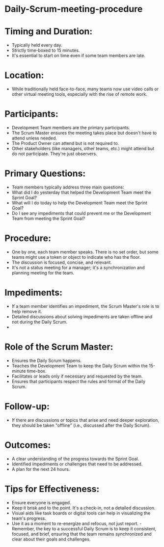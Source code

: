 # Daily-Scrum-meeting-procedure
# Timing and Duration:
- Typically held every day.
- Strictly time-boxed to 15 minutes.
- It's essential to start on time even if some team members are late.
  
# Location:
- While traditionally held face-to-face, many teams now use video calls or other virtual meeting tools, especially with the rise of remote work.
  
# Participants:
- Development Team members are the primary participants.
- The Scrum Master ensures the meeting takes place but doesn't have to attend unless needed.
- The Product Owner can attend but is not required to.
- Other stakeholders (like managers, other teams, etc.) might attend but do not participate. They're just observers.
  
# Primary Questions:
- Team members typically address three main questions:
- What did I do yesterday that helped the Development Team meet the Sprint Goal?
- What will I do today to help the Development Team meet the Sprint Goal?
- Do I see any impediments that could prevent me or the Development Team from meeting the Sprint Goal?
  
# Procedure:
- One by one, each team member speaks. There is no set order, but some teams might use a token or object to indicate who has the floor.
- The discussion is focused, concise, and relevant.
- It's not a status meeting for a manager; it's a synchronization and planning meeting for the team.
  
# Impediments:
- If a team member identifies an impediment, the Scrum Master's role is to help remove it.
- Detailed discussions about solving impediments are taken offline and not during the Daily Scrum.
- 
# Role of the Scrum Master:
- Ensures the Daily Scrum happens.
- Teaches the Development Team to keep the Daily Scrum within the 15-minute time-box.
- Facilitates or leads only if necessary and requested by the team.
- Ensures that participants respect the rules and format of the Daily Scrum.
 
# Follow-up:
- If there are discussions or topics that arise and need deeper exploration, they should be taken "offline" (i.e., discussed after the Daily Scrum).
  
# Outcomes:
- A clear understanding of the progress towards the Sprint Goal.
- Identified impediments or challenges that need to be addressed.
- A plan for the next 24 hours.
  
# Tips for Effectiveness:
- Ensure everyone is engaged.
- Keep it brisk and to the point. It's a check-in, not a detailed discussion.
- Visual aids like task boards or digital tools can help in visualizing the team's progress.
- Use it as a moment to re-energize and refocus, not just report.
-Remember, the key to a successful Daily Scrum is to keep it consistent, focused, and brief, ensuring that the team remains synchronized and clear about their goals and challenges.
